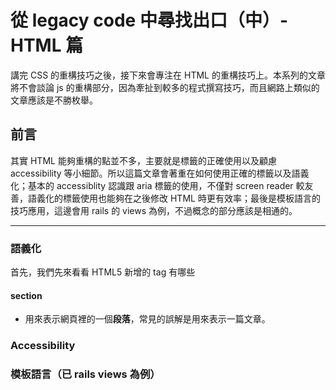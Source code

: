 # 從 legacy code 中尋找出口（中）- HTML 篇

講完 CSS 的重構技巧之後，接下來會專注在 HTML 的重構技巧上。本系列的文章將不會談論 js 的重構部分，因為牽扯到較多的程式撰寫技巧，而且網路上類似的文章應該是不勝枚舉。

## 前言

其實 HTML 能夠重構的點並不多，主要就是標籤的正確使用以及顧慮 accessibility 等小細節。所以這篇文章會著重在如何使用正確的標籤以及語義化；基本的 accessiblity 認識跟 aria 標籤的使用，不僅對 screen reader 較友善，語義化的標籤使用也能夠在之後修改 HTML 時更有效率；最後是模板語言的技巧應用，這邊會用 rails 的 views 為例，不過概念的部分應該是相通的。

---

### 語義化

首先，我們先來看看 HTML5 新增的 tag 有哪些

#### section

* 用來表示網頁裡的一個**段落**，常見的誤解是用來表示一篇文章。





### Accessibility

### 模板語言（已 rails views 為例）

